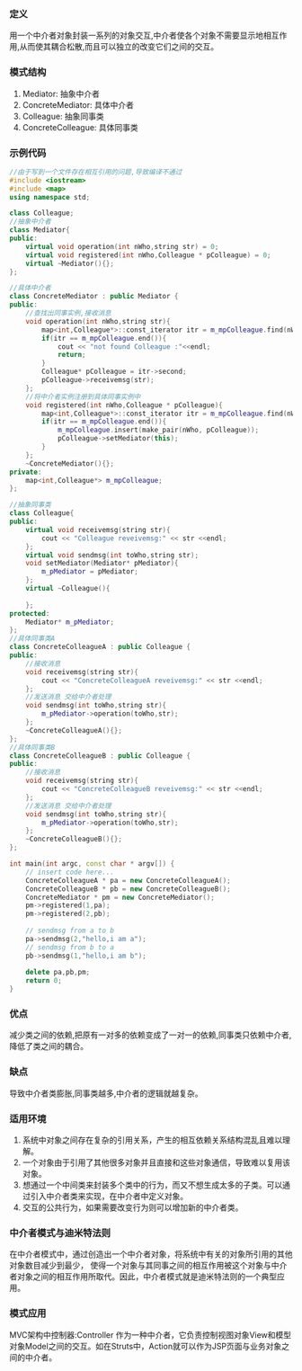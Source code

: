 ### 定义
用一个中介者对象封装一系列的对象交互,中介者使各个对象不需要显示地相互作用,从而使其耦合松散,而且可以独立的改变它们之间的交互。

### 模式结构
1. Mediator: 抽象中介者
2. ConcreteMediator: 具体中介者
3. Colleague: 抽象同事类
4. ConcreteColleague: 具体同事类

### 示例代码
```cpp
//由于写到一个文件存在相互引用的问题,导致编译不通过
#include <iostream>
#include <map>
using namespace std;

class Colleague;
//抽象中介者
class Mediator{
public:
    virtual void operation(int nWho,string str) = 0;
    virtual void registered(int nWho,Colleague * pColleague) = 0;
    virtual ~Mediator(){};
};

//具体中介者
class ConcreteMediator : public Mediator {
public:
    //查找出同事实例,接收消息
    void operation(int nWho,string str){
        map<int,Colleague*>::const_iterator itr = m_mpColleague.find(nWho);
        if(itr == m_mpColleague.end()){
            cout << "not found Colleague :"<<endl;
            return;
        }
        Colleague* pColleague = itr->second;
        pColleague->receivemsg(str);
    };
    //将中介者实例注册到具体同事实例中
    void registered(int nWho,Colleague * pColleague){
        map<int,Colleague*>::const_iterator itr = m_mpColleague.find(nWho);
        if(itr == m_mpColleague.end()){
            m_mpColleague.insert(make_pair(nWho, pColleague));
            pColleague->setMediator(this);
        }
    };
    ~ConcreteMediator(){};
private:
    map<int,Colleague*> m_mpColleague;
};

//抽象同事类
class Colleague{
public:
    virtual void receivemsg(string str){
        cout << "Colleague reveivemsg:" << str <<endl;
    };
    virtual void sendmsg(int toWho,string str);
    void setMediator(Mediator* pMediator){
        m_pMediator = pMediator;
    };
    virtual ~Colleague(){
        
    };
protected:
    Mediator* m_pMediator;
};
//具体同事类A
class ConcreteColleagueA : public Colleague {
public:
    //接收消息
    void receivemsg(string str){
        cout << "ConcreteColleagueA reveivemsg:" << str <<endl;
    };
    //发送消息 交给中介者处理
    void sendmsg(int toWho,string str){
        m_pMediator->operation(toWho,str);
    };
    ~ConcreteColleagueA(){};
};
//具体同事类B
class ConcreteColleagueB : public Colleague {
public:
    //接收消息
    void receivemsg(string str){
        cout << "ConcreteColleagueB reveivemsg:" << str <<endl;
    };
    //发送消息 交给中介者处理
    void sendmsg(int toWho,string str){
        m_pMediator->operation(toWho,str);
    };
    ~ConcreteColleagueB(){};
};

int main(int argc, const char * argv[]) {
    // insert code here...
    ConcreteColleagueA * pa = new ConcreteColleagueA();
    ConcreteColleagueB * pb = new ConcreteColleagueB();
    ConcreteMediator * pm = new ConcreteMediator();
    pm->registered(1,pa);
    pm->registered(2,pb);
    
    // sendmsg from a to b
    pa->sendmsg(2,"hello,i am a");
    // sendmsg from b to a
    pb->sendmsg(1,"hello,i am b");
    
    delete pa,pb,pm;
    return 0;
}
```

### 优点
减少类之间的依赖,把原有一对多的依赖变成了一对一的依赖,同事类只依赖中介者,降低了类之间的耦合。

### 缺点
导致中介者类膨胀,同事类越多,中介者的逻辑就越复杂。

### 适用环境
1. 系统中对象之间存在复杂的引用关系，产生的相互依赖关系结构混乱且难以理解。
2. 一个对象由于引用了其他很多对象并且直接和这些对象通信，导致难以复用该对象。
3. 想通过一个中间类来封装多个类中的行为，而又不想生成太多的子类。可以通过引入中介者类来实现，在中介者中定义对象。
4. 交互的公共行为，如果需要改变行为则可以增加新的中介者类。

### 中介者模式与迪米特法则
在中介者模式中，通过创造出一个中介者对象，将系统中有关的对象所引用的其他对象数目减少到最少，
使得一个对象与其同事之间的相互作用被这个对象与中介者对象之间的相互作用所取代。因此，中介者模式就是迪米特法则的一个典型应用。

### 模式应用
MVC架构中控制器:Controller 作为一种中介者，它负责控制视图对象View和模型对象Model之间的交互。如在Struts中，Action就可以作为JSP页面与业务对象之间的中介者。
